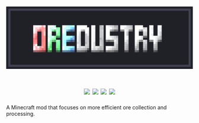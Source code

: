 <p align="center"><img src="https://github.com/NewJumper/Oredustry/blob/master/src/main/resources/banner.png" alt="Logo" width="1024"></p>
<h1 align="center">
  <a><img src="https://img.shields.io/badge/Mod Version-0.6.0-54c3d6"></a>
  <a><img src="https://img.shields.io/badge/Minecraft-1.19.2-71c46e"></a>
  <a href="https://files.minecraftforge.net/net/minecraftforge/forge/"><img src="https://img.shields.io/badge/Forge-43.2.12-d68f54"></a>
  <a href="https://github.com/NewJumper/Oredustry/actions/workflows/gradle.yml"><img src="https://github.com/NewJumper/Oredustry/actions/workflows/gradle.yml/badge.svg"></a>
</h1>

A Minecraft mod that focuses on more efficient ore collection and processing.
